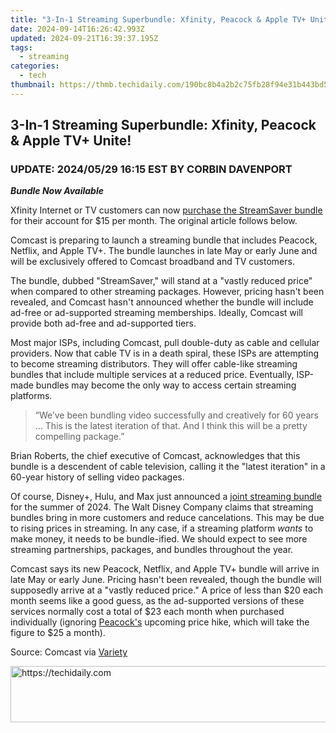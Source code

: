 ```yaml
---
title: "3-In-1 Streaming Superbundle: Xfinity, Peacock & Apple TV+ Unite!"
date: 2024-09-14T16:26:42.993Z
updated: 2024-09-21T16:39:37.195Z
tags:
  - streaming
categories:
  - tech
thumbnail: https://thmb.techidaily.com/190bc8b4a2b2c75fb28f94e31b443bd5a1a2add3f40bf2451de84693ef89aead.jpeg
---
```


## 3-In-1 Streaming Superbundle: Xfinity, Peacock & Apple TV+ Unite!

###  UPDATE: 2024/05/29 16:15 EST BY CORBIN DAVENPORT

**_Bundle Now Available_** 

 Xfinity Internet or TV customers can now [purchase the StreamSaver bundle](https://www.xfinity.com/learn/digital-cable-tv/streaming-services) for their account for $15 per month. The original article follows below.

 Comcast is preparing to launch a streaming bundle that includes Peacock, Netflix, and Apple TV+. The bundle launches in late May or early June and will be exclusively offered to Comcast broadband and TV customers.

 The bundle, dubbed "StreamSaver," will stand at a "vastly reduced price" when compared to other streaming packages. However, pricing hasn't been revealed, and Comcast hasn't announced whether the bundle will include ad-free or ad-supported streaming memberships. Ideally, Comcast will provide both ad-free and ad-supported tiers.

 Most major ISPs, including Comcast, pull double-duty as cable and cellular providers. Now that cable TV is in a death spiral, these ISPs are attempting to become streaming distributors. They will offer cable-like streaming bundles that include multiple services at a reduced price. Eventually, ISP-made bundles may become the only way to access certain streaming platforms.

> “We’ve been bundling video successfully and creatively for 60 years … This is the latest iteration of that. And I think this will be a pretty compelling package.”

 Brian Roberts, the chief executive of Comcast, acknowledges that this bundle is a descendent of cable television, calling it the "latest iteration" in a 60-year history of selling video packages.

 Of course, Disney+, Hulu, and Max just announced a [joint streaming bundle](https://digital-screen-recording.techidaily.com/new-2024-approved-sharex-unmasked-critical-insights-and-substitutes/) for the summer of 2024\. The Walt Disney Company claims that streaming bundles bring in more customers and reduce cancelations. This may be due to rising prices in streaming. In any case, if a streaming platform _wants_ to make money, it needs to be bundle-ified. We should expect to see more streaming partnerships, packages, and bundles throughout the year.

 Comcast says its new Peacock, Netflix, and Apple TV+ bundle will arrive in late May or early June. Pricing hasn't been revealed, though the bundle will supposedly arrive at a "vastly reduced price." A price of less than $20 each month seems like a good guess, as the ad-supported versions of these services normally cost a total of $23 each month when purchased individually (ignoring [Peacock's](https://youtube-stream.techidaily.com/new-precision-in-performance-utilizing-social-blade-for-youtube-data/) upcoming price hike, which will take the figure to $25 a month).

 Source: Comcast via [Variety](https://variety.com/2024/tv/news/peacock-netflix-apple-tv-plus-bundle-streaming-comcast-1236002375/)

<ins class="adsbygoogle"
     style="display:block"
     data-ad-format="autorelaxed"
     data-ad-client="ca-pub-7571918770474297"
     data-ad-slot="1223367746"></ins>

<ins class="adsbygoogle"
     style="display:block"
     data-ad-client="ca-pub-7571918770474297"
     data-ad-slot="8358498916"
     data-ad-format="auto"
     data-full-width-responsive="true"></ins>



<!-- affiliate ads begin -->
<a href="https://appsumo.8odi.net/c/5597632/2100533/7443" target="_top" id="2100533">
  <img src="//a.impactradius-go.com/display-ad/7443-2100533" border="0" alt="https://techidaily.com" width="728" height="90"/>
</a>
<img height="0" width="0" src="https://appsumo.8odi.net/i/5597632/2100533/7443" style="position:absolute;visibility:hidden;" border="0" />
<!-- affiliate ads end -->

